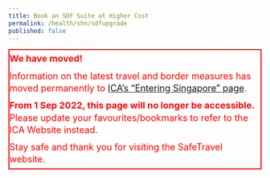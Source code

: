 ```yaml
---
title: Book an SDF Suite at Higher Cost
permalink: /health/shn/sdfupgrade
published: false
---
```


<div id="notes" style="border-left: 2px solid red; border-top: 2px solid red; border-bottom: 2px solid red; border-right: 2px solid red; margin-bottom:20px;">
	<p style="color:red; line-height:1.35; font-size:18px; margin-bottom:5px; margin-top:5px;"><b>We have moved!</b></p>
	<p style="color:red; line-height:1.35; font-size:18px; margin-bottom:5px; margin-top:10px;">Information on the latest travel and border measures has moved permanently to <a href="https://www.ica.gov.sg/enter-transit-depart/entering-singapore" target="_blank">ICA’s “Entering Singapore” page</a>. </p>
	<p style="color:red; line-height:1.35; font-size:18px; margin-bottom:5px; margin-top:10px;"><b>From 1 Sep 2022, this page will no longer be accessible.</b> Please update your favourites/bookmarks to refer to the ICA Website instead.</p>
	<p style="color:red; line-height:1.35; font-size:18px; margin-bottom:5px; margin-top:10px;">Stay safe and thank you for visiting the SafeTravel website.</p>
</div>

<!--# Book an SDF Suite at Higher Cost

Subject to availability, travellers who are required to complete their [Stay-Home Notice (SHN)](/health/shn) at an [SHN Dedicated Facility (SDF)](/health/shn#sdf) may book a suite at higher cost. Travellers can refer to the guide below. Travellers are responsible for checking their eligibility before booking a suite.

[Click here](/health/shn/sdfsuitefaq) for the FAQs on booking an SDF suite.

## For Suite Bookings Before Arrival

**Step 1:** Non-fully vaccinated travellers who require entry approval to Singapore should obtain their entry approval before making a suite booking. For more information on the entry requirements for non-fully vaccinated travellers, please click [here](/arriving/general-travel/non-fully-vaccinated).

**Step 2:** Travellers should contact the SDFs listed under the [Suite Options](#options) section below to directly enquire and book their preferred suite, if available. Travellers should check their eligibility based on their travel history before booking their suite.

**Step 3:** After booking a suite with their preferred SDF, travellers should immediately inform government agencies of the booking at [https://go.gov.sg/sdfsuite](https://go.gov.sg/sdfsuite). This is to ensure that conveyance to the right SDF (where the suite was booked) is arranged. <u>The submission must be made at least 48 hours before the traveller’s arrival in Singapore. Travellers who fail to submit their booking details on time may be assigned to a standard room at any SDF upon arrival.</u> The charge for a subsequent transfer to another SDF is at least S$345 (S$300 for specialised cleaning costs for the vacated room; S$45/vehicle for transport to the next SDF).
 
**Step 4:** Travellers (including Singapore Citizens and Permanent Residents) will pay for the full cost of the suite directly to the SDF during check-in. Travellers who have already paid the default SDF cost when applying for entry approval or a SafeTravel Pass will pay the difference in cost directly to the SDF during check-in. 

 --------------
<div id="options"></div>

## Suite Options
  
<table>
  <thead>
    <tr>
      <th style="font-size:20px; margin-top:0px; margin-bottom:0px;  border-left:2px solid #E0E0E0; border-top:2px solid #E0E0E0; border-right:2px solid #E0E0E0; background-color:#EDEDED">&nbsp;</th>
			      <th style="font-size:20px; margin-top:0px; margin-bottom:0px; border-top:2px solid #E0E0E0; border-right:2px solid #E0E0E0; background-color:#EDEDED">Junior (<80 sqm)<sup>#</sup>
</th>
      <th style="font-size:20px; margin-top:0px; margin-bottom:0px; border-top:2px solid #E0E0E0; border-right:2px solid #E0E0E0; background-color:#EDEDED">Standard (80-100sqm)
</th>
       <th style="font-size:20px; margin-top:0px; margin-bottom:0px; border-top:2px solid #E0E0E0; border-right:2px solid #E0E0E0; background-color:#EDEDED">Large (100-200sqm)
</th>
        <th style="font-size:20px; margin-top:0px; margin-bottom:0px; border-top:2px solid #E0E0E0; border-right:2px solid #E0E0E0; background-color:#EDEDED">Extra Large (&gt;200sqm)</th>
    </tr>
  </thead>
  <tbody>
    <tr>
      <td rowspan="2" style="font-size:20px; margin-top:0px; margin-bottom:0px; border-left:2px solid #E0E0E0; border-right:2px solid #E0E0E0;">Cost (for 1<sup>st</sup> person, for 7-day SDF stay)^</td>
			      <td style="font-size:20px; margin-top:0px; margin-bottom:0px; border-right:2px solid #E0E0E0;">S$2,520</td>
      <td style="font-size:20px; margin-top:0px; margin-bottom:0px; border-right:2px solid #E0E0E0;">S$3,745</td>
      <td style="font-size:20px; margin-top:0px; margin-bottom:0px; border-right:2px solid #E0E0E0;">S$6,510</td>
      <td style="font-size:20px; margin-top:0px; margin-bottom:0px; border-right:2px solid #E0E0E0;">S$10,010</td>
    </tr>
        <tr>
      <td colspan="4" style="font-size:20px; margin-top:0px; margin-bottom:0px; border-right:2px solid #E0E0E0;">Cost for additional persons sharing the suite (for food):<br> Additional S$450 for every sharing person aged 4 and above.<br> Children aged 3 years and under who require the SDF to provide food will be charged S$450.
</td>
    </tr>
<tr>
      <td style="font-size:20px; margin-top:0px; margin-bottom:0px; border-left:2px solid #E0E0E0; border-right:2px solid #E0E0E0; border-bottom:2px solid #E0E0E0;"><a href="https://singaporeatrium.holidayinn.com" target="_blank">Holiday Inn Singapore Atrium</a></td>
      <td style="text-align:center; font-size:20px; margin-top:0px; margin-bottom:0px; border-right:2px solid #E0E0E0; border-bottom:2px solid #E0E0E0;">√</td>
      <td style="text-align:center; font-size:20px; margin-top:0px; margin-bottom:0px; border-right:2px solid #E0E0E0; border-bottom:2px solid #E0E0E0;">√</td>
      <td style="text-align:center; font-size:20px; margin-top:0px; margin-bottom:0px; border-right:2px solid #E0E0E0; border-bottom:2px solid #E0E0E0;">&nbsp;</td>
	      <td style="text-align:center; font-size:20px; margin-top:0px; margin-bottom:0px; border-right:2px solid #E0E0E0; border-bottom:2px solid #E0E0E0;">&nbsp;</td>
   </tr>
  </tbody>
  </table>
  <p style="margin-top:0px; margin-bottom:0px; font-size:18px;"><sup>^</sup>The cost does not include charges for COVID-19 tests. Prices may be revised periodically. In the event of a change in price, travellers will continue to pay the prevailing price at the point of booking.<br><sup>#</sup>The typical size of a standard SDF room is 25sqm. <br> <sup>*</sup>Subject to maximum occupancy of suites, which may vary across SDFs.</p>
  
--------------------

## For Suite Bookings After Arrival

**Step 1:** Travellers should note that for suite bookings made after arrival in Singapore, you will need to pay an additional fee of at least S$345 (S$300 for specialised cleaning costs for the vacated room; S$45/vehicle for transport to the next SDF). 

**Step 2:** Travellers should contact the SDFs listed under [Suite Options](#options) section above to directly enquire and book their preferred suite, if available.

**Step 3:**  After booking a suite with their preferred SDF, travellers must submit their booking details and confirmation at <a href="https://go.gov.sg/sdfsuite" target="_blank">https://go.gov.sg/sdfsuite</a>. This is to ensure that conveyance to the right SDF (where the suite was booked) is arranged. <u>The submission must be made at least 48 hours prior to the intended stay at the suite.</u>

**Step 4:** Your existing SDF will contact you about the transport arrangements to the selected SDF and will collect payment for the additional costs at check-out. The cost of the suite will be pro-rated according to the number of remaining SHN days left to serve.-->

